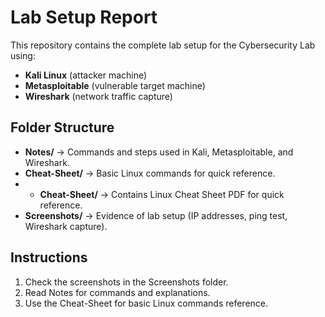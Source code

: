 # Lab Setup Report

This repository contains the complete lab setup for the Cybersecurity Lab using:

- **Kali Linux** (attacker machine)
- **Metasploitable** (vulnerable target machine)
- **Wireshark** (network traffic capture)

## Folder Structure

- **Notes/** → Commands and steps used in Kali, Metasploitable, and Wireshark.
- **Cheat-Sheet/** → Basic Linux commands for quick reference.
- - **Cheat-Sheet/** → Contains Linux Cheat Sheet PDF for quick reference.
- **Screenshots/** → Evidence of lab setup (IP addresses, ping test, Wireshark capture).

## Instructions

1. Check the screenshots in the Screenshots folder.
2. Read Notes for commands and explanations.
3. Use the Cheat-Sheet for basic Linux commands reference.
